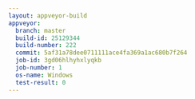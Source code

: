 ```yaml
---
layout: appveyor-build
appveyor:
  branch: master
  build-id: 25129344
  build-number: 222
  commit: 5af31a78dee0711111ace4fa369a1ac680b7f264
  job-id: 3gd06hlhyhxlyqkb
  job-number: 1
  os-name: Windows
  test-result: 0
---
```

